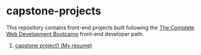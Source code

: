 # capstone-projects
This repository contains front-end projects built following the [The Complete Web Development Bootcamp](https://www.udemy.com/course/the-complete-web-development-bootcamp/) front-end developer path.

1.  [capstone project1 (My resume)]( https://github.com/rodius4gr/capstone-projects/tree/main/my%20resume)
